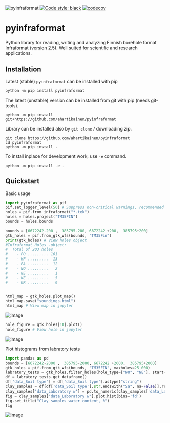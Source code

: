 ![pyinfraformat](https://github.com/ahartikainen/pyinfraformat/workflows/pyinfraformat/badge.svg?branch=master) [![Code style: black](https://img.shields.io/badge/code%20style-black-000000.svg)](https://github.com/ambv/black) [![codecov](https://codecov.io/gh/ahartikainen/pyinfraformat/branch/master/graph/badge.svg)](https://codecov.io/gh/ahartikainen/pyinfraformat)


# pyinfraformat
Python library for reading, writing and analyzing Finnish borehole format Infraformat (version 2.5). 
Well suited for scientific and research applications.

## Installation

Latest (stable) `pyinfraformat` can be installed with pip

    python -m pip install pyinfraformat

The latest (unstable) version can be installed from git with pip (needs git-tools).

    python -m pip install git+https://github.com/ahartikainen/pyinfraformat

Library can be installed also by `git clone` / downloading zip.

    git clone https://github.com/ahartikainen/pyinfraformat
    cd pyinfraformat
    python -m pip install .

To install inplace for development work, use `-e` command.

    python -m pip install -e .

## Quickstart
Basic usage
```python
import pyinfraformat as pif
pif.set_logger_level(50) # Suppress non-critical warnings, recommended for large files
holes = pif.from_infraformat("*.tek")
holes = holes.project("TM35FIN")
bounds = holes.bounds

bounds = [6672242-200 ,  385795-200, 6672242 +200,  385795+200]
gtk_holes = pif.from_gtk_wfs(bounds, "TM35Fin")
print(gtk_holes) # View holes object
#Infraformat Holes -object:
#  Total of 203 holes
#    - PO ......... 161
#    - HP .........  13
#    - PA .........  12
#    - NO .........   2
#    - NE .........   1
#    - KE .........   5
#    - KR .........   9


html_map = gtk_holes.plot_map()
html_map.save("soundings.html")
html_map # View map in jupyter
```
![image](https://github.com/user-attachments/assets/a463e181-4ab4-479d-94f6-edcb19c0f598)

```python
hole_figure = gtk_holes[10].plot()
hole_figure # View hole in jupyter
```

![image](https://github.com/user-attachments/assets/33b9c797-b084-44b2-88c8-dadd15fc540f)

Plot histograms from labratory tests
```python
import pandas as pd
bounds = [6672242-2000 ,  385795-2000, 6672242 +2000,  385795+2000]
gtk_holes = pif.from_gtk_wfs(bounds, "TM35FIN", maxholes=25_000)
labratory_tests = gtk_holes.filter_holes(hole_type=["NO", "NE"], start="1990-01-01")
df = labratory_tests.get_dataframe()
df['data_Soil type'] = df['data_Soil type'].astype("string")
clay_samples = df[df['data_Soil type'].str.endswith("Sa", na=False)].reset_index()
clay_samples['data_Laboratory w'] = pd.to_numeric(clay_samples['data_Laboratory w'])
fig = clay_samples['data_Laboratory w'].plot.hist(bins='fd')
fig.set_title("Clay samples water content, %")
fig
```
![image](https://github.com/user-attachments/assets/e3e6030b-ccfc-4c59-9929-40a7f9900fa4)
